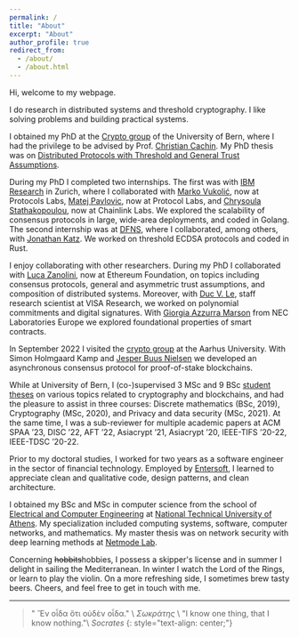 ```yaml
---
permalink: /
title: "About"
excerpt: "About"
author_profile: true
redirect_from: 
  - /about/
  - /about.html
---
```


Hi, welcome to my webpage.

I do research in distributed systems and threshold cryptography.
I like solving problems and building practical systems.
<!-- Specifically, I have investigated the security and scalability of distributed systems and blockchains,
protocols for practical and efficient consensus,
as well as multiple threshold-cryptographic primitives, including digital signatures and randomness beacons.
My work is primarily systems-oriented and focused on the real world. 
However, I enjoy understanding theoretical concepts and augmenting the theory whenever necessary. -->

I obtained my PhD at the [Crypto group](https://crypto.unibe.ch/) of the University of Bern,
where I had the privilege to be advised by Prof. [Christian Cachin](https://crypto.unibe.ch/cc/).
My PhD thesis was on [Distributed Protocols with Threshold and General Trust Assumptions](/files/papers/phd_thesis.pdf).

During my PhD I completed two internships. The first was with [IBM Research](https://www.zurich.ibm.com/) in Zurich,
where I collaborated with [Marko Vukolić](https://vukolic.com/), now at Protocols Labs,
[Matej Pavlovic](https://www.linkedin.com/in/matej-pavlovic-4241224b/), now at Protocol Labs,
and [Chrysoula Stathakopoulou](https://www.linkedin.com/in/chrysoula-stathakopoulou-66842984/), now at Chainlink Labs.
We explored the scalability of consensus protocols in large, wide-area deployments, and coded in Golang.
The second internship was at [DFNS](https://www.dfns.co/), where I collaborated, among others,
with [Jonathan Katz](https://www.cs.umd.edu/~jkatz/).
We worked on threshold ECDSA protocols and coded in Rust.

I enjoy collaborating with other researchers. During my PhD I collaborated with [Luca Zanolini](https://lucazanolini.com/), now at Ethereum Foundation, on topics including consensus protocols, general and asymmetric trust assumptions, and composition of distributed systems.
Moreover, with [Duc V. Le](https://levduc.github.io/), staff research scientist at VISA Research, we worked on polynomial commitments and digital signatures.
With [Giorgia Azzurra Marson](https://www.linkedin.com/in/giorgia-azzurra-marson-87017126/) from NEC Laboratories Europe we explored
foundational properties of smart contracts.

In September 2022 I visited the [crypto group](https://cs.au.dk/research/cryptography-and-security/) at the Aarhus University.
With Simon Holmgaard Kamp and [Jesper Buus Nielsen](https://pure.au.dk/portal/en/persons/jbn%40cs.au.dk)
we developed an asynchronous consensus protocol for proof-of-stake blockchains.

While at University of Bern, I (co-)supervised 3 MSc and 9 BSc [student theses](https://crypto.unibe.ch/theses/)
on various topics related to cryptography and blockchains,
and had the pleasure to assist in three courses: Discrete mathematics (BSc, 2019), Cryptography (MSc, 2020), and Privacy and data security (MSc, 2021). 
At the same time, I was a sub-reviewer for multiple academic papers at
ACM SPAA ’23, DISC ’22, AFT ’22, Asiacrypt ’21, Asiacrypt ’20, IEEE-TIFS ’20-22, IEEE-TDSC ’20-22.

Prior to my doctoral studies, I worked for two years as a software engineer
in the sector of financial technology. Employed by [Entersoft](https://www.entersoft.eu/),
I learned to appreciate clean and qualitative code, design patterns, and clean architecture.

I obtained my BSc and MSc in computer science from the school of [Electrical and Computer Engineering](//www.ece.ntua.gr/en)
at [National Technical University of Athens](//www.ntua.gr/en/).
My specialization included computing systems, software, computer networks, and mathematics.
My master thesis was on network security with deep learning methods at [Netmode Lab](http://www.netmode.ntua.gr/main/).

Concerning ~~hobbits~~hobbies, I possess a skipper's license and in summer I delight in sailing the Mediterranean.
In winter I watch the Lord of the Rings, or learn to play the violin.
On a more refreshing side, I sometimes brew tasty beers. Cheers, and feel free to get in touch with me.


<!-- 
<!-- # Talks and presentations {#talks} -->
<!-- + Consensus beyond thresholds: Generalized byzantine quorums made live, [presentation](/presentations/generalized_quorums-srds.pdf){:.no-push-state} at SRDS 2020
+ Multiparty computation based on secret sharing (mainly SDPZ), [presentation](/presentations/mpc_secret_sharing.pdf){:.no-push-state} for the CRYPTO Lab research seminar -->


---
> " Ἓν οἶδα ὅτι οὐδὲν οἶδα." \\
_Σωκράτης_ \\
> "I know one thing, that I know nothing."\\
_Socrates_
{: style="text-align: center;"}
<!-- {: style="color:gray; font-size: 80%; text-align: center;"} -->


